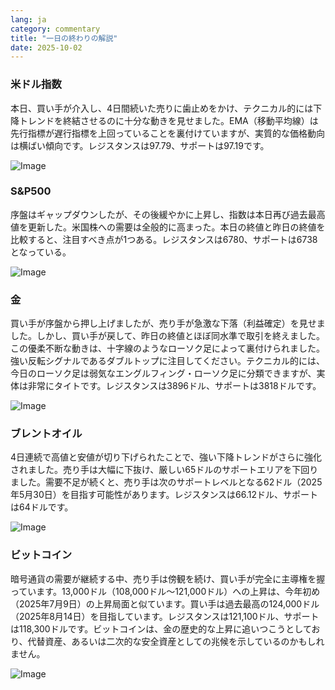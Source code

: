```yaml
---
lang: ja
category: commentary
title: "一日の終わりの解説"
date: 2025-10-02
---
```


### 米ドル指数

本日、買い手が介入し、4日間続いた売りに歯止めをかけ、テクニカル的には下降トレンドを終結させるのに十分な動きを見せました。EMA（移動平均線）は先行指標が遅行指標を上回っていることを裏付けていますが、実質的な価格動向は横ばい傾向です。レジスタンスは97.79、サポートは97.19です。

![Image](https://markleighedu.github.io/img/Oct-2025/02-Oct-2025/usdindex.jpg)

### S&P500

序盤はギャップダウンしたが、その後緩やかに上昇し、指数は本日再び過去最高値を更新した。米国株への需要は全般的に高まった。本日の終値と昨日の終値を比較すると、注目すべき点が1つある。レジスタンスは6780、サポートは6738となっている。

![Image](https://markleighedu.github.io/img/Oct-2025/02-Oct-2025/sp500.jpg)

### 金

買い手が序盤から押し上げましたが、売り手が急激な下落（利益確定）を見せました。しかし、買い手が戻して、昨日の終値とほぼ同水準で取引を終えました。この優柔不断な動きは、十字線のようなローソク足によって裏付けられました。強い反転シグナルであるダブルトップに注目してください。テクニカル的には、今日のローソク足は弱気なエングルフィング・ローソク足に分類できますが、実体は非常にタイトです。レジスタンスは3896ドル、サポートは3818ドルです。

![Image](https://markleighedu.github.io/img/Oct-2025/02-Oct-2025/gold.jpg)

### ブレントオイル

4日連続で高値と安値が切り下げられたことで、強い下降トレンドがさらに強化されました。売り手は大幅に下抜け、厳しい65ドルのサポートエリアを下回りました。需要不足が続くと、売り手は次のサポートレベルとなる62ドル（2025年5月30日）を目指す可能性があります。レジスタンスは66.12ドル、サポートは64ドルです。

![Image](https://markleighedu.github.io/img/Oct-2025/02-Oct-2025/brentoil.jpg)

### ビットコイン

暗号通貨の需要が継続する中、売り手は傍観を続け、買い手が完全に主導権を握っています。13,000ドル（108,000ドル～121,000ドル）への上昇は、今年初め（2025年7月9日）の上昇局面と似ています。買い手は過去最高の124,000ドル（2025年8月14日）を目指しています。レジスタンスは121,100ドル、サポートは118,300ドルです。ビットコインは、金の歴史的な上昇に追いつこうとしており、代替資産、あるいは二次的な安全資産としての兆候を示しているのかもしれません。

![Image](https://markleighedu.github.io/img/Oct-2025/02-Oct-2025/bitcoin.jpg)

